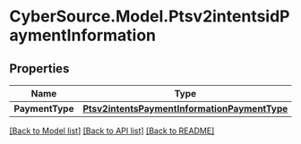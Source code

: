 # CyberSource.Model.Ptsv2intentsidPaymentInformation
## Properties

Name | Type | Description | Notes
------------ | ------------- | ------------- | -------------
**PaymentType** | [**Ptsv2intentsPaymentInformationPaymentType**](Ptsv2intentsPaymentInformationPaymentType.md) |  | [optional] 

[[Back to Model list]](../README.md#documentation-for-models) [[Back to API list]](../README.md#documentation-for-api-endpoints) [[Back to README]](../README.md)

